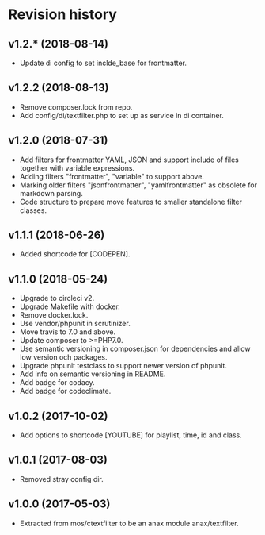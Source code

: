 Revision history
=================================



v1.2.* (2018-08-14)
-----------------------------------

* Update di config to set inclde_base for frontmatter.



v1.2.2 (2018-08-13)
-----------------------------------

* Remove composer.lock from repo.
* Add config/di/textfilter.php to set up as service in di container.



v1.2.0 (2018-07-31)
-----------------------------------

* Add filters for frontmatter YAML, JSON and support include of files together with variable expressions.
* Adding filters "frontmatter", "variable" to support above.
* Marking older filters "jsonfrontmatter", "yamlfrontmatter" as obsolete for markdown parsing.
* Code structure to prepare move features to smaller standalone filter classes.



v1.1.1 (2018-06-26)
-----------------------------------

* Added shortcode for [CODEPEN].



v1.1.0 (2018-05-24)
-----------------------------------

* Upgrade to circleci v2.
* Upgrade Makefile with docker.
* Remove docker.lock.
* Use vendor/phpunit in scrutinizer.
* Move travis to 7.0 and above.
* Update composer to >=PHP7.0.
* Use semantic versioning in composer.json for dependencies and allow low version och packages.
* Upgrade phpunit testclass to support newer version of phpunit.
* Add info on semantic versioning in README.
* Add badge for codacy.
* Add badge for codeclimate.



v1.0.2 (2017-10-02)
-----------------------------------

* Add options to shortcode [YOUTUBE] for playlist, time, id and class.



v1.0.1 (2017-08-03)
---------------------------------

* Removed stray config dir.



v1.0.0 (2017-05-03)
---------------------------------

* Extracted from mos/ctextfilter to be an anax module anax/textfilter.
